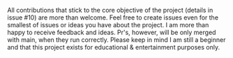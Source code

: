 All contributions that stick to the core objective of the project (details in issue #10) are more than welcome.
Feel free to create issues even for the smallest of issues or ideas you have about the project. I am more than happy to receive feedback and ideas.
Pr's, however, will be only merged with main, when they run correctly.
Please keep in mind I am still a beginner and that this project exists for educational & entertainment purposes only.
